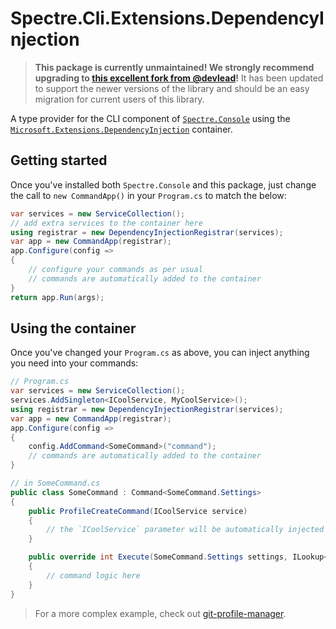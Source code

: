 # Spectre.Cli.Extensions.DependencyInjection

> **This package is currently unmaintained! We strongly recommend upgrading to [this excellent fork from @devlead](https://github.com/WCOMAB/Spectre.Console.Cli.Extensions.DependencyInjection)!** It has been updated to support the newer versions of the library and should be an easy migration for current users of this library.

A type provider for the CLI component of [`Spectre.Console`](https://github.com/spectresystems/spectre.console)  using the [`Microsoft.Extensions.DependencyInjection`](https://www.nuget.org/packages/Microsoft.Extensions.DependencyInjection/) container.

## Getting started

Once you've installed both `Spectre.Console` and this package, just change the call to `new CommandApp()` in your `Program.cs` to match the below:

```csharp
var services = new ServiceCollection();
// add extra services to the container here
using registrar = new DependencyInjectionRegistrar(services);
var app = new CommandApp(registrar);
app.Configure(config =>
{
    // configure your commands as per usual
    // commands are automatically added to the container
}
return app.Run(args);
```

## Using the container

Once you've changed your `Program.cs` as above, you can inject anything you need into your commands:

```csharp
// Program.cs
var services = new ServiceCollection();
services.AddSingleton<ICoolService, MyCoolService>();
using registrar = new DependencyInjectionRegistrar(services);
var app = new CommandApp(registrar);
app.Configure(config =>
{
    config.AddCommand<SomeCommand>("command");
    // commands are automatically added to the container
}
```

```csharp
// in SomeCommand.cs
public class SomeCommand : Command<SomeCommand.Settings>
{
    public ProfileCreateCommand(ICoolService service)
    {
        // the `ICoolService` parameter will be automatically injected with an instance of `MyCoolService`
    }

    public override int Execute(SomeCommand.Settings settings, ILookup<string, string> unmapped)
    {
        // command logic here
    }
}
```

> For a more complex example, check out [git-profile-manager](https://github.com/agc93/git-profile-manager).
